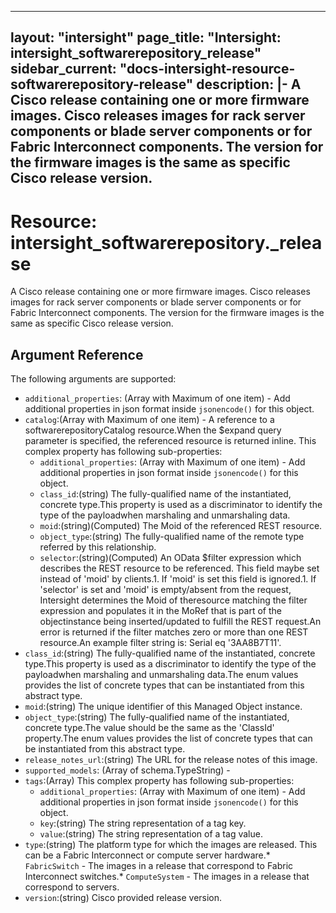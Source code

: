 
---
layout: "intersight"
page_title: "Intersight: intersight_softwarerepository_release"
sidebar_current: "docs-intersight-resource-softwarerepository-release"
description: |-
  A Cisco release containing one or more firmware images. Cisco releases images for rack server components or blade server components or for Fabric Interconnect components. The version for the firmware images is the same as specific Cisco release version.
---

# Resource: intersight_softwarerepository._release
A Cisco release containing one or more firmware images. Cisco releases images for rack server components or blade server components or for Fabric Interconnect components. The version for the firmware images is the same as specific Cisco release version.
## Argument Reference
The following arguments are supported:
* `additional_properties`:
(Array with Maximum of one item) - Add additional properties in json format inside `jsonencode()` for this object.
* `catalog`:(Array with Maximum of one item) - A reference to a softwarerepositoryCatalog resource.When the $expand query parameter is specified, the referenced resource is returned inline. 
This complex property has following sub-properties:
  + `additional_properties`:
(Array with Maximum of one item) - Add additional properties in json format inside `jsonencode()` for this object.
  + `class_id`:(string) The fully-qualified name of the instantiated, concrete type.This property is used as a discriminator to identify the type of the payloadwhen marshaling and unmarshaling data. 
  + `moid`:(string)(Computed) The Moid of the referenced REST resource. 
  + `object_type`:(string) The fully-qualified name of the remote type referred by this relationship. 
  + `selector`:(string)(Computed) An OData $filter expression which describes the REST resource to be referenced. This field maybe set instead of 'moid' by clients.1. If 'moid' is set this field is ignored.1. If 'selector' is set and 'moid' is empty/absent from the request, Intersight determines the Moid of theresource matching the filter expression and populates it in the MoRef that is part of the objectinstance being inserted/updated to fulfill the REST request.An error is returned if the filter matches zero or more than one REST resource.An example filter string is: Serial eq '3AA8B7T11'. 
* `class_id`:(string) The fully-qualified name of the instantiated, concrete type.This property is used as a discriminator to identify the type of the payloadwhen marshaling and unmarshaling data.The enum values provides the list of concrete types that can be instantiated from this abstract type. 
* `moid`:(string) The unique identifier of this Managed Object instance. 
* `object_type`:(string) The fully-qualified name of the instantiated, concrete type.The value should be the same as the 'ClassId' property.The enum values provides the list of concrete types that can be instantiated from this abstract type. 
* `release_notes_url`:(string) The URL for the release notes of this image. 
* `supported_models`:
                (Array of schema.TypeString) -
* `tags`:(Array)
This complex property has following sub-properties:
  + `additional_properties`:
(Array with Maximum of one item) - Add additional properties in json format inside `jsonencode()` for this object.
  + `key`:(string) The string representation of a tag key. 
  + `value`:(string) The string representation of a tag value. 
* `type`:(string) The platform type for which the images are released. This can be a Fabric Interconnect or compute server hardware.* `FabricSwitch` - The images in a release that correspond to Fabric Interconnect switches.* `ComputeSystem` - The images in a release that correspond to servers. 
* `version`:(string) Cisco provided release version. 
